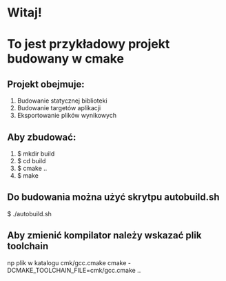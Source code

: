 Witaj!
======

# To jest przykładowy projekt budowany w cmake

## Projekt obejmuje:
1. Budowanie statycznej biblioteki
2. Budowanie targetów aplikacji
3. Eksportowanie plików wynikowych

## Aby zbudować:
1. $ mkdir build
2. $ cd build
3. $ cmake ..
4. $ make

## Do budowania można użyć skrytpu autobuild.sh
$ ./autobuild.sh

## Aby zmienić kompilator należy wskazać plik toolchain
np plik w katalogu cmk/gcc.cmake
cmake -DCMAKE_TOOLCHAIN_FILE=cmk/gcc.cmake ..
 
